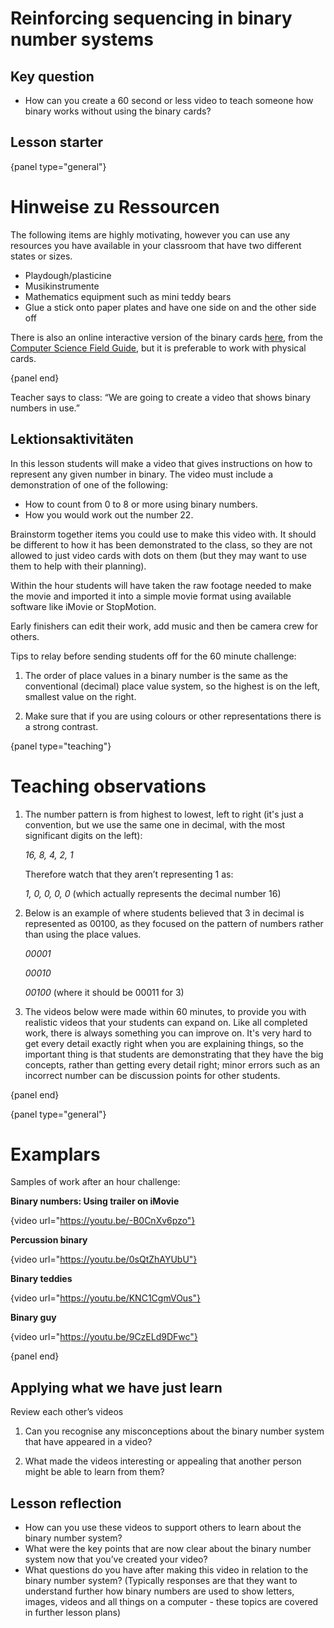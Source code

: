 # Reinforcing sequencing in binary number systems

## Key question

- How can you create a 60 second or less video to teach someone how binary works without using the binary cards?

## Lesson starter

{panel type="general"}

# Hinweise zu Ressourcen

The following items are highly motivating, however you can use any resources you have available in your classroom that have two different states or sizes.

- Playdough/plasticine
- Musikinstrumente
- Mathematics equipment such as mini teddy bears
- Glue a stick onto paper plates and have one side on and the other side off

There is also an online interactive version of the binary cards [here](http://www.csfieldguide.org.nz/en/interactives/binary-cards/index.html?digits=8), from the [Computer Science Field Guide](http://www.csfieldguide.org.nz/), but it is preferable to work with physical cards.

{panel end}

Teacher says to class: “We are going to create a video that shows binary numbers in use.”

## Lektionsaktivitäten

In this lesson students will make a video that gives instructions on how to represent any given number in binary. The video must include a demonstration of one of the following:

- How to count from 0 to 8 or more using binary numbers.
- How you would work out the number 22.

Brainstorm together items you could use to make this video with. It should be different to how it has been demonstrated to the class, so they are not allowed to just video cards with dots on them (but they may want to use them to help with their planning).

Within the hour students will have taken the raw footage needed to make the movie and imported it into a simple movie format using available software like iMovie or StopMotion.

Early finishers can edit their work, add music and then be camera crew for others.

Tips to relay before sending students off for the 60 minute challenge:

1. The order of place values in a binary number is the same as the conventional (decimal) place value system, so the highest is on the left, smallest value on the right.

2. Make sure that if you are using colours or other representations there is a strong contrast.

{panel type="teaching"}

# Teaching observations

1. The number pattern is from highest to lowest, left to right (it's just a convention, but we use the same one in decimal, with the most significant digits on the left):
    
    *16, 8, 4, 2, 1*
    
    Therefore watch that they aren’t representing 1 as:
    
    *1, 0, 0, 0, 0* (which actually represents the decimal number 16)

2. Below is an example of where students believed that 3 in decimal is represented as 00100, as they focused on the pattern of numbers rather than using the place values.
    
    *00001*
    
    *00010*
    
    *00100* (where it should be 00011 for 3)

3. The videos below were made within 60 minutes, to provide you with realistic videos that your students can expand on. Like all completed work, there is always something you can improve on. It's very hard to get every detail exactly right when you are explaining things, so the important thing is that students are demonstrating that they have the big concepts, rather than getting every detail right; minor errors such as an incorrect number can be discussion points for other students.

{panel end}

{panel type="general"}

# Examplars

Samples of work after an hour challenge:

**Binary numbers: Using trailer on iMovie**

{video url="https://youtu.be/-B0CnXv6pzo"}

**Percussion binary**

{video url="https://youtu.be/0sQtZhAYUbU"}

**Binary teddies**

{video url="https://youtu.be/KNC1CgmVOus"}

**Binary guy**

{video url="https://youtu.be/9CzELd9DFwc"}

{panel end}

## Applying what we have just learn

Review each other’s videos

1. Can you recognise any misconceptions about the binary number system that have appeared in a video?

2. What made the videos interesting or appealing that another person might be able to learn from them?

## Lesson reflection

- How can you use these videos to support others to learn about the binary number system?
- What were the key points that are now clear about the binary number system now that you’ve created your video?
- What questions do you have after making this video in relation to the binary number system? (Typically responses are that they want to understand further how binary numbers are used to show letters, images, videos and all things on a computer - these topics are covered in further lesson plans)